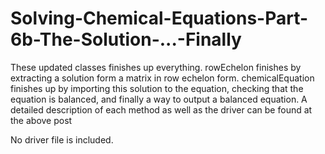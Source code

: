 # Solving-Chemical-Equations-Part-6b-The-Solution-...-Finally

These updated classes finishes up everything.  rowEchelon finishes by extracting a solution form a matrix in row echelon form.  chemicalEquation finishes up by importing this solution to the equation, checking that the equation is balanced, and finally a way to output a balanced equation.  A detailed description of each method as well as the driver can be found at the above post

No driver file is included.
